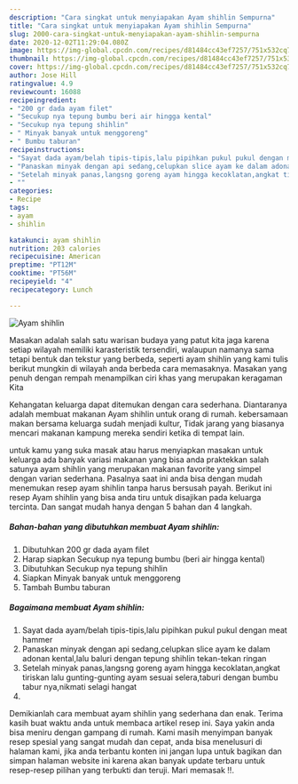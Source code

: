 ```yaml
---
description: "Cara singkat untuk menyiapakan Ayam shihlin Sempurna"
title: "Cara singkat untuk menyiapakan Ayam shihlin Sempurna"
slug: 2000-cara-singkat-untuk-menyiapakan-ayam-shihlin-sempurna
date: 2020-12-02T11:29:04.080Z
image: https://img-global.cpcdn.com/recipes/d81484cc43ef7257/751x532cq70/ayam-shihlin-foto-resep-utama.jpg
thumbnail: https://img-global.cpcdn.com/recipes/d81484cc43ef7257/751x532cq70/ayam-shihlin-foto-resep-utama.jpg
cover: https://img-global.cpcdn.com/recipes/d81484cc43ef7257/751x532cq70/ayam-shihlin-foto-resep-utama.jpg
author: Jose Hill
ratingvalue: 4.9
reviewcount: 16088
recipeingredient:
- "200 gr dada ayam filet"
- "Secukup nya tepung bumbu beri air hingga kental"
- "Secukup nya tepung shihlin"
- " Minyak banyak untuk menggoreng"
- " Bumbu taburan"
recipeinstructions:
- "Sayat dada ayam/belah tipis-tipis,lalu pipihkan pukul pukul dengan meat hammer"
- "Panaskan minyak dengan api sedang,celupkan slice ayam ke dalam adonan kental,lalu baluri dengan tepung shihlin tekan-tekan ringan"
- "Setelah minyak panas,langsng goreng ayam hingga kecoklatan,angkat tiriskan lalu gunting-gunting ayam sesuai selera,taburi dengan bumbu tabur nya,nikmati selagi hangat"
- ""
categories:
- Recipe
tags:
- ayam
- shihlin

katakunci: ayam shihlin 
nutrition: 203 calories
recipecuisine: American
preptime: "PT12M"
cooktime: "PT56M"
recipeyield: "4"
recipecategory: Lunch

---
```



![Ayam shihlin](https://img-global.cpcdn.com/recipes/d81484cc43ef7257/751x532cq70/ayam-shihlin-foto-resep-utama.jpg)

Masakan adalah salah satu warisan budaya yang patut kita jaga karena setiap wilayah memiliki karasteristik tersendiri, walaupun namanya sama tetapi bentuk dan tekstur yang berbeda, seperti ayam shihlin yang kami tulis berikut mungkin di wilayah anda berbeda cara memasaknya. Masakan yang penuh dengan rempah menampilkan ciri khas yang merupakan keragaman Kita



Kehangatan keluarga dapat ditemukan dengan cara sederhana. Diantaranya adalah membuat makanan Ayam shihlin untuk orang di rumah. kebersamaan makan bersama keluarga sudah menjadi kultur, Tidak jarang yang biasanya mencari makanan kampung mereka sendiri ketika di tempat lain.

untuk kamu yang suka masak atau harus menyiapkan masakan untuk keluarga ada banyak variasi makanan yang bisa anda praktekkan salah satunya ayam shihlin yang merupakan makanan favorite yang simpel dengan varian sederhana. Pasalnya saat ini anda bisa dengan mudah menemukan resep ayam shihlin tanpa harus bersusah payah.
Berikut ini resep Ayam shihlin yang bisa anda tiru untuk disajikan pada keluarga tercinta. Dan sangat mudah hanya dengan 5 bahan dan 4 langkah.


<!--inarticleads1-->

##### Bahan-bahan yang dibutuhkan membuat Ayam shihlin:

1. Dibutuhkan 200 gr dada ayam filet
1. Harap siapkan Secukup nya tepung bumbu (beri air hingga kental)
1. Dibutuhkan Secukup nya tepung shihlin
1. Siapkan  Minyak banyak untuk menggoreng
1. Tambah  Bumbu taburan




<!--inarticleads2-->

##### Bagaimana membuat  Ayam shihlin:

1. Sayat dada ayam/belah tipis-tipis,lalu pipihkan pukul pukul dengan meat hammer
1. Panaskan minyak dengan api sedang,celupkan slice ayam ke dalam adonan kental,lalu baluri dengan tepung shihlin tekan-tekan ringan
1. Setelah minyak panas,langsng goreng ayam hingga kecoklatan,angkat tiriskan lalu gunting-gunting ayam sesuai selera,taburi dengan bumbu tabur nya,nikmati selagi hangat
1. 




Demikianlah cara membuat ayam shihlin yang sederhana dan enak. Terima kasih buat waktu anda untuk membaca artikel resep ini. Saya yakin anda bisa meniru dengan gampang di rumah. Kami masih menyimpan banyak resep spesial yang sangat mudah dan cepat, anda bisa menelusuri di halaman kami, jika anda terbantu konten ini jangan lupa untuk bagikan dan simpan halaman website ini karena akan banyak update terbaru untuk resep-resep pilihan yang terbukti dan teruji. Mari memasak !!. 
